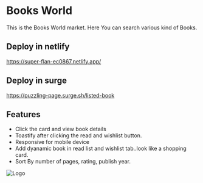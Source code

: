 
# Books World

This is the Books World market. Here You can search various kind of Books.

## Deploy in netlify
https://super-flan-ec0867.netlify.app/
## Deploy in surge
https://puzzling-page.surge.sh/listed-book







## Features

- Click the card and view book details
- Toastify after clicking the read and wishlist button.
- Responsive for mobile device
- Add dyanamic book in read list and wishlist tab..look like a shopping card.
- Sort By number of pages, rating, publish year.



![Logo](https://i.ibb.co.com/HPZ00mJ/book-logo.png)

